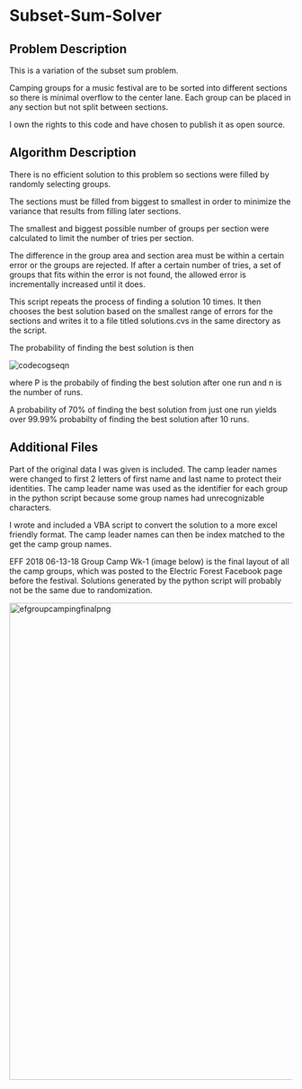 # Subset-Sum-Solver


## Problem Description

This is a variation of the subset sum problem.

Camping groups for a music festival are to be sorted into different sections so there is minimal overflow to the center lane. Each group can be placed in any section but not split between sections.

I own the rights to this code and have chosen to publish it as open source.

## Algorithm Description

There is no efficient solution to this problem so sections were filled by randomly selecting groups. 

The sections must be filled from biggest to smallest in order to minimize the variance that results from filling later sections.

The smallest and biggest possible number of groups per section were calculated to limit the number of tries per section.

The difference in the group area and section area must be within a certain error or the groups are rejected.
If after a certain number of tries, a set of groups that fits within the error is not found, the allowed error is incrementally increased until it does.

This script repeats the process of finding a solution 10 times. It then chooses the best solution based on the smallest range of errors for the sections and writes it to a file titled solutions.cvs in the same directory as the script.

The probability of finding the best solution is then


![codecogseqn](https://user-images.githubusercontent.com/39435918/53037682-6fd08a80-3440-11e9-8294-837d8bc2f8f1.gif)

where P is the probabily of finding the best solution after one run and n is the number of runs.

A probability of 70% of finding the best solution from just one run yields over 99.99% probabilty of finding the best solution after 10 runs.

## Additional Files

Part of the original data I was given is included. The camp leader names were changed to first 2 letters of first name and last name to protect their identities.
The camp leader name was used as the identifier for each group in the python script because some group names had unrecognizable characters.

I wrote and included a VBA script to convert the solution to a more excel friendly format. 
The camp leader names can then be index matched to the get the camp group names.

EFF 2018 06-13-18 Group Camp Wk-1 (image below) is the final layout of all the camp groups, which was posted to the Electric Forest Facebook page before the festival. Solutions generated by the python script will probably not be the same due to randomization.

<img width="848" alt="efgroupcampingfinalpng" src="https://user-images.githubusercontent.com/39435918/53037590-3b5cce80-3440-11e9-9132-7e7817238fb7.PNG">



